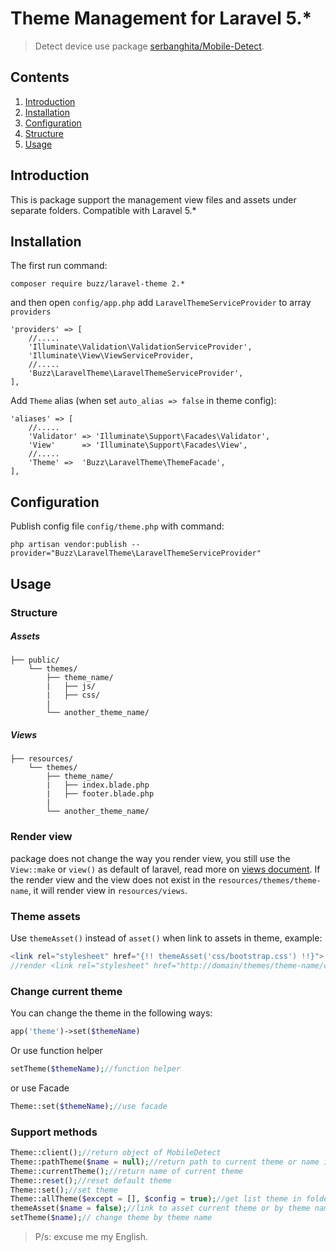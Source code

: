 # Theme Management for Laravel 5.*

> Detect device use package  [serbanghita/Mobile-Detect](https://github.com/serbanghita/Mobile-Detect).

## Contents

1. <a href="#introduction">Introduction</a>
2. <a href="#installation">Installation</a>
3. <a href="#configuration">Configuration</a>
4. <a href="#structure">Structure</a>
5. <a href="#usage">Usage</a>

## Introduction
This is package support the management view files and assets under separate folders. Compatible with Laravel 5.*

## Installation
The first run command:

```
composer require buzz/laravel-theme 2.*
```

and then open `config/app.php` add `LaravelThemeServiceProvider` to array `providers`

```
'providers' => [
    //.....
    'Illuminate\Validation\ValidationServiceProvider',
    'Illuminate\View\ViewServiceProvider,
    //.....
    'Buzz\LaravelTheme\LaravelThemeServiceProvider',
],
```

Add `Theme` alias (when set `auto_alias => false` in theme config):

```
'aliases' => [
    //.....
    'Validator' => 'Illuminate\Support\Facades\Validator',
    'View'      => 'Illuminate\Support\Facades\View',
    //.....
    'Theme' =>  'Buzz\LaravelTheme\ThemeFacade',
],
```

## Configuration

Publish config file `config/theme.php` with command:

~~~
php artisan vendor:publish --provider="Buzz\LaravelTheme\LaravelThemeServiceProvider"
~~~

## Usage

### Structure
##### Assets

```
├── public/
    └── themes/
        ├── theme_name/
        |   ├── js/
        |   ├── css/
        |
        └── another_theme_name/

```

##### Views

```
├── resources/
    └── themes/
        ├── theme_name/
        |   ├── index.blade.php
        |   ├── footer.blade.php
        |
        └── another_theme_name/

```

### Render view

package does not change the way you render view, you still use the `View::make` or `view()` as default of laravel, read more on [views document](http://laravel.com/docs/5.1/views). If the render view and the view does not exist in the `resources/themes/theme-name`, it will render view in `resources/views`.

### Theme assets

Use ``themeAsset()`` instead of ``asset()`` when link to assets in theme, example:

```php
<link rel="stylesheet" href="{!! themeAsset('css/bootstrap.css') !!}">
//render <link rel="stylesheet" href="http://domain/themes/theme-name/css/bootstrap.css">
```

### Change current theme

You can change the theme in the following ways:

```php
app('theme')->set($themeName)
```

Or use function helper

```php
setTheme($themeName);//function helper
```

or use Facade

```php
Theme::set($themeName);//use facade
```

### Support methods

```php
Theme::client();//return object of MobileDetect
Theme::pathTheme($name = null);//return path to current theme or name input
Theme::currentTheme();//return name of current theme
Theme::reset();//reset default theme
Theme::set();//set theme
Theme::allTheme($except = [], $config = true);//get list theme in folder themes
themeAsset($name = false);//link to asset current theme or by theme name
setTheme($name);// change theme by theme name
```

> P/s: excuse me my English.
